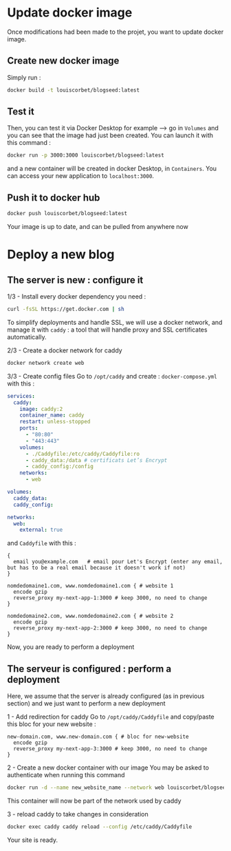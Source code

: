 # Update docker image

Once modifications had been made to the projet, you want to update docker image.

## Create new docker image

Simply run :

```bash
docker build -t louiscorbet/blogseed:latest
```

## Test it

Then, you can test it via Docker Desktop for example --> go in `Volumes` and you can see that the image had just been created. You can launch it with this command :

```bash
docker run -p 3000:3000 louiscorbet/blogseed:latest
```

and a new container will be created in docker Desktop, in `Containers`. You can access your new application to `localhost:3000`.

## Push it to docker hub

```bash
docker push louiscorbet/blogseed:latest
```

Your image is up to date, and can be pulled from anywhere now

# Deploy a new blog

## The server is new : configure it

1/3 - Install every docker dependency you need :

```bash
curl -fsSL https://get.docker.com | sh
```

To simplify deployments and handle SSL, we will use a docker network, and manage it with `caddy` : a tool that will handle proxy and SSL certificates automatically.

2/3 - Create a docker network for caddy

```bash
docker network create web
```

3/3 - Create config files
Go to `/opt/caddy` and create :
`docker-compose.yml` with this :

```yml
services:
  caddy:
    image: caddy:2
    container_name: caddy
    restart: unless-stopped
    ports:
      - "80:80"
      - "443:443"
    volumes:
      - ./Caddyfile:/etc/caddy/Caddyfile:ro
      - caddy_data:/data # certificats Let’s Encrypt
      - caddy_config:/config
    networks:
      - web

volumes:
  caddy_data:
  caddy_config:

networks:
  web:
    external: true
```

and `Caddyfile` with this :

```caddy
{
  email you@example.com   # email pour Let's Encrypt (enter any email, but has to be a real email because it doesn't work if not)
}

nomdedomaine1.com, www.nomdedomaine1.com { # website 1
  encode gzip
  reverse_proxy my-next-app-1:3000 # keep 3000, no need to change
}

nomdedomaine2.com, www.nomdedomaine2.com { # website 2
  encode gzip
  reverse_proxy my-next-app-2:3000 # keep 3000, no need to change
}
```

Now, you are ready to perform a deployment

## The serveur is configured : perform a deployment

Here, we assume that the server is already configured (as in previous section) and we just want to perform a new deployment

1 - Add redirection for caddy
Go to `/opt/caddy/Caddyfile` and copy/paste this bloc for your new website :

```caddy
new-domain.com, www.new-domain.com { # bloc for new-website
  encode gzip
  reverse_proxy my-next-app-3:3000 # keep 3000, no need to change
}
```

2 - Create a new docker container with our image
You may be asked to authenticate when running this command

```bash
docker run -d --name new_website_name --network web louiscorbet/blogseed:latest
```

This container will now be part of the network used by caddy

3 - reload caddy to take changes in consideration

```bash
docker exec caddy caddy reload --config /etc/caddy/Caddyfile
```

Your site is ready.

